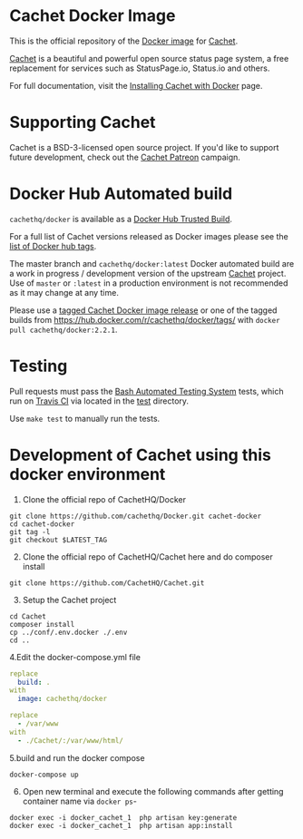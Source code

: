# Cachet Docker Image

This is the official repository of the [Docker image](https://hub.docker.com/r/cachethq/docker/) for [Cachet](https://github.com/cachethq/Cachet).

[Cachet](https://github.com/cachethq/Cachet) is a beautiful and powerful open source status page system, a free replacement for services such as StatusPage.io, Status.io and others.

For full documentation, visit the [Installing Cachet with Docker](https://docs.cachethq.io/docs/get-started-with-docker) page.

# Supporting Cachet

Cachet is a BSD-3-licensed open source project. If you'd like to support future development, check out the [Cachet Patreon](https://patreon.com/jbrooksuk) campaign.

# Docker Hub Automated build

`cachethq/docker` is available as a [Docker Hub Trusted Build](https://hub.docker.com/r/cachethq/docker/).

For a full list of Cachet versions released as Docker images  please see the [list of Docker hub tags](https://hub.docker.com/r/cachethq/docker/tags/).

The master branch and `cachethq/docker:latest` Docker automated build are a work in progress / development version of the upstream [Cachet](https://github.com/CachetHQ/Cachet) project. Use of `master` or `:latest` in a production environment is not recommended as it may change at any time.

Please use a [tagged Cachet Docker image release](https://github.com/CachetHQ/Docker/releases) or one of the tagged builds from https://hub.docker.com/r/cachethq/docker/tags/ with `docker pull cachethq/docker:2.2.1`.

# Testing

Pull requests must pass the [Bash Automated Testing System](https://github.com/sstephenson/bats) tests, which run on [Travis CI](https://travis-ci.org/CachetHQ/Docker) via located in the [test](test) directory.

Use `make test` to manually run the tests.


# Development of Cachet using this docker environment

1.  Clone the official repo of CachetHQ/Docker
```shell
git clone https://github.com/cachethq/Docker.git cachet-docker
cd cachet-docker
git tag -l
git checkout $LATEST_TAG
```
2. Clone the official repo of CachetHQ/Cachet here and do composer install
```shell
git clone https://github.com/CachetHQ/Cachet.git
```
3. Setup the Cachet project
```shell
cd Cachet
composer install
cp ../conf/.env.docker ./.env
cd ..
```
4.Edit the docker-compose.yml file
```yaml
replace 
  build: . 
with 
  image: cachethq/docker

replace
  - /var/www 
with 
  - ./Cachet/:/var/www/html/
```
5.build and run the docker compose
```shell
docker-compose up
```
6. Open new terminal and execute the following commands after getting container name via `docker ps`-
```shell
docker exec -i docker_cachet_1  php artisan key:generate
docker exec -i docker_cachet_1  php artisan app:install
```
